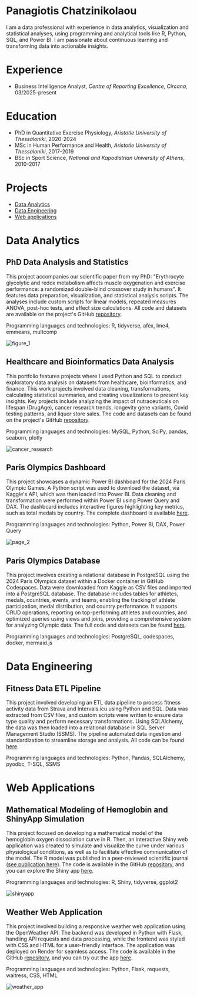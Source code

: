 # Panagiotis Chatzinikolaou
I am a data professional with experience in data analytics, visualization and statistical analyses, using programming and analytical tools like R, Python, SQL, and Power BI. I am passionate about continuous learning and transforming data into actionable insights.

# Experience
* Business Intelligence Analyst, *Centre of Reporting Excellence, Circana,* 03/2025-present

# Education
* PhD in Quantitative Exercise Physiology, *Aristotle University of Thessaloniki*, 2020-2024
* MSc in Human Performance and Health, *Aristotle University of Thessaloniki*, 2017-2019
* BSc in Sport Science, *National and Kapodistrian University of Athens*, 2010-2017

# Projects
- [Data Analytics](#data-analytics)
- [Data Engineering](#data-engineering)
- [Web applications](#web-applications)

# Data Analytics
## PhD Data Analysis and Statistics
This project accompanies our scientific paper from my PhD: "Erythrocyte glycolytic and redox metabolism affects muscle oxygenation and exercise performance: a randomized double-blind crossover study in humans". It features data preparation, visualization, and statistical analysis scripts. The analyses include custom scripts for linear models, repeated measures ANOVA, post-hoc tests, and effect size calculations. All code and datasets are available on the project's GitHub [repository](https://github.com/PanosChatzi/erythrocyte_study_statistical_analyses).

Programming languages and technologies: R, tidyverse, afex, lme4, emmeans, multcomp

![figure_1](images/Experimental_data_analysis_figure.svg)

## Healthcare and Bioinformatics Data Analysis
This portfolio features projects where I used Python and SQL to conduct exploratory data analysis on datasets from healthcare, bioinformatics, and finance. This work projects involved data cleaning, transformations, calculating statistical summaries, and creating visualizations to present key insights. Key projects include analyzing the impact of nutraceuticals on lifespan (DrugAge), cancer research trends, longevity gene variants, Covid testing patterns, and liquor store sales. The code and datasets can be found on the project's GitHub [repository](https://github.com/PanosChatzi/Healthcare_and_Bioinformatics_Analyses).

Programming languages and technologies: MySQL, Python, SciPy, pandas, seaborn, plotly

![cancer_research](images/adjusted_rate_scatter_plot.png)

## Paris Olympics Dashboard
This project showcases a dynamic Power BI dashboard for the 2024 Paris Olympic Games. A Python script was used to download the dataset, via Kaggle's API, which was then loaded into Power BI. Data cleaning and transformation were performed within Power BI using Power Query and DAX. The dashboard includes interactive figures highlighting key metrics, such as total medals by country. The complete dashboard is available [here](https://github.com/PanosChatzi/paris_2024_olympics_dashboard).

Programming languages and technologies: Python, Power BI, DAX, Power Query

![page_2](images/page_2.png)

## Paris Olympics Database
This project involves creating a relational database in PostgreSQL using the 2024 Paris Olympics dataset within a Docker container in GitHub Codespaces. Data were downloaded from Kaggle as CSV files and imported into a PostgreSQL database. The database includes tables for athletes, medals, countries, events, and teams, enabling the tracking of athlete participation, medal distribution, and country performance. It supports CRUD operations, reporting on top-performing athletes and countries, and optimized queries using views and joins, providing a comprehensive system for analyzing Olympic data. The full code and datasets can be found [here](https://github.com/PanosChatzi/Paris_Olympics_2024_database/tree/main).

Programming languages and technologies: PostgreSQL, codespaces, docker, mermaid.js

# Data Engineering
## Fitness Data ETL Pipeline  
This project involved developing an ETL data pipeline to process fitness activity data from Strava and Intervals.icu using Python and SQL. Data was extracted from CSV files, and custom scripts were written to ensure data type quality and perform necessary transformations. Using SQLAlchemy, the data was then loaded into a relational database in SQL Server Management Studio (SSMS). The pipeline automated data ingestion and standardization to streamline storage and analysis. All code can be found [here](https://github.com/PanosChatzi/FitnessDatabase).

Programming languages and technologies: Python, Pandas, SQLAlchemy, pyodbc, T-SQL, SSMS

# Web Applications
## Mathematical Modeling of Hemoglobin and ShinyApp Simulation
This project focused on developing a mathematical model of the hemoglobin oxygen dissociation curve in R. Then, an interactive Shiny web application was created to simulate and visualize the curve under various physiological conditions, as well as to facilitate effective communication of the model. The R model was published in a peer-reviewed scientific journal ([see publication here](https://onlinelibrary.wiley.com/doi/full/10.1111/apha.14081)). The code is available in the GitHub [repository](https://github.com/PanosChatzi/Erythrocyte-Metabolism), and you can explore the Shiny app [here](https://panoschatz.shinyapps.io/Oxyhemoglobin_dissociation_curve/).

Programming languages and technologies: R, Shiny, tidyverse, ggplot2

![shinyapp](images/odc_plot.gif)

## Weather Web Application
This project involved building a responsive weather web application using the OpenWeather API. The backend was developed in Python with Flask, handling API requests and data processing, while the frontend was styled with CSS and HTML for a user-friendly interface. The application was deployed on Render for seamless access. The code is available in the GitHub [repository](https://github.com/PanosChatzi/python-weather), and you can try out the app [here](https://python-weather-103z.onrender.com/).

Programming languages and technologies: Python, Flask, requests, waitress, CSS, HTML

![weather_app](images/weather_app.gif)
